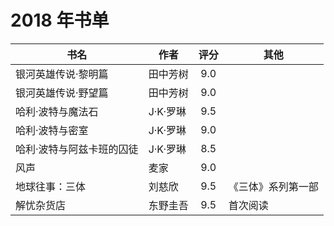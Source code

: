 # 2018 年书单

| 书名 | 作者 | 评分 | 其他 |
| --- | --- | :---: | --- |
| 银河英雄传说·黎明篇 | 田中芳树 | 9.0 |  |
| 银河英雄传说·野望篇 | 田中芳树 | 9.0 |  |
| 哈利·波特与魔法石 | J·K·罗琳 | 9.5 |  |
| 哈利·波特与密室 | J·K·罗琳 | 9.0 |  |
| 哈利·波特与阿兹卡班的囚徒 | J·K·罗琳 | 8.5 |  |
| 风声 | 麦家 | 9.0 |  |
| 地球往事：三体 | 刘慈欣 | 9.5 | 《三体》系列第一部 |
| 解忧杂货店 | 东野圭吾 | 9.5 | 首次阅读 |
